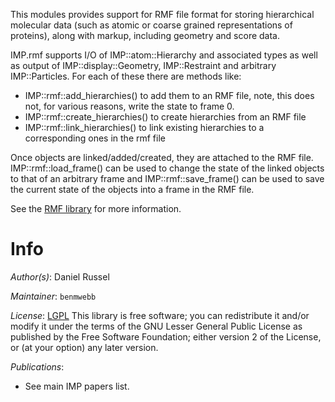 This modules provides support for RMF file format for storing
hierarchical molecular data (such as atomic or coarse grained
representations of proteins), along with markup, including geometry
and score data.

 IMP.rmf supports I/O of IMP::atom::Hierarchy and associated types as
 well as output of IMP::display::Geometry, IMP::Restraint and
 arbitrary IMP::Particles. For each of these there are methods like:
 - IMP::rmf::add_hierarchies() to add them to an RMF file, note, this does not,
   for various reasons, write the state to frame 0.
 - IMP::rmf::create_hierarchies() to create hierarchies from an RMF file
 - IMP::rmf::link_hierarchies() to link existing hierarchies to a corresponding
   ones in the rmf file

 Once objects are linked/added/created, they are attached to the RMF file.
 IMP::rmf::load_frame() can be used to change the state of the linked objects
 to that of an arbitrary frame and IMP::rmf::save_frame() can be used to save
 the current state of the objects into a frame in the RMF file.

 See the [RMF library](http://salilab.github.io/rmf) for more information.

# Info

_Author(s)_: Daniel Russel

_Maintainer_: `benmwebb`

_License_: [LGPL](http://www.gnu.org/licenses/old-licenses/lgpl-2.1.html)
This library is free software; you can redistribute it and/or
modify it under the terms of the GNU Lesser General Public
License as published by the Free Software Foundation; either
version 2 of the License, or (at your option) any later version.

_Publications_:
 - See main IMP papers list.
